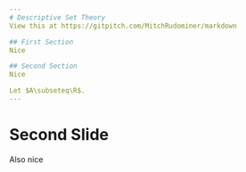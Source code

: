 ```yaml
---
# Descriptive Set Theory
View this at https://gitpitch.com/MitchRudominer/markdown

## First Section
Nice

## Second Section
Nice

Let $A\subseteq\R$.
---
```


# Second Slide

Also nice
